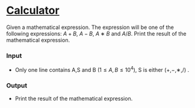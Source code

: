 # [Calculator](https://codeforces.com/group/MWSDmqGsZm/contest/219158/problem/O)

Given a mathematical expression. The expression will be one of the following expressions: $A+B$, $A−B$, $A∗B$ and $A/B$.
Print the result of the mathematical expression.

### Input

- Only one line contains A,S and B ($1 ≤ A,B ≤ 10^4$), S is either ($+$,$−$,$∗$,$/$) .

### Output

- Print the result of the mathematical expression.